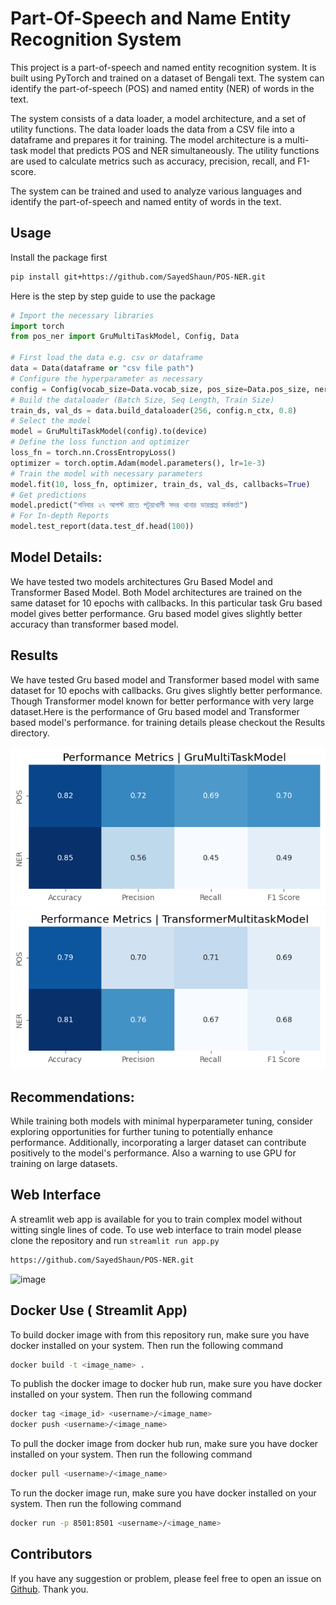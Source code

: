 # Part-Of-Speech and Name Entity Recognition System

This project is a part-of-speech and named entity recognition system. It is built using PyTorch and trained on a dataset of Bengali text. The system can identify the part-of-speech (POS) and named entity (NER) of words in the text.

The system consists of a data loader, a model architecture, and a set of utility functions. The data loader loads the data from a CSV file into a dataframe and prepares it for training. The model architecture is a multi-task model that predicts POS and NER simultaneously. The utility functions are used to calculate metrics such as accuracy, precision, recall, and F1-score.

The system can be trained and used to analyze various languages and identify the part-of-speech and named entity of words in the text.

## Usage
Install the package first
```bash
pip install git+https://github.com/SayedShaun/POS-NER.git
``` 
Here is the step by step guide to use the package
``` python
# Import the necessary libraries
import torch
from pos_ner import GruMultiTaskModel, Config, Data

# First load the data e.g. csv or dataframe
data = Data(dataframe or "csv file path")
# Configure the hyperparameter as necessary
config = Config(vocab_size=Data.vocab_size, pos_size=Data.pos_size, ner_size=Data.ner_size, n_ctx=100)
# Build the dataloader (Batch Size, Seq Length, Train Size)
train_ds, val_ds = data.build_dataloader(256, config.n_ctx, 0.8)
# Select the model
model = GruMultiTaskModel(config).to(device)
# Define the loss function and optimizer
loss_fn = torch.nn.CrossEntropyLoss()
optimizer = torch.optim.Adam(model.parameters(), lr=1e-3)
# Train the model with necessary parameters
model.fit(10, loss_fn, optimizer, train_ds, val_ds, callbacks=True)
# Get predictions
model.predict("শনিবার ২৭ আগস্ট রাতে পটুয়াখালী সদর থানার ভারপ্রাপ্ত কর্মকর্তা")
# For In-depth Reports
model.test_report(data.test_df.head(100))
```
## Model Details:
We have tested two models architectures Gru Based Model and Transformer Based Model. Both Model architectures are trained on the same dataset for 10 epochs with callbacks. In this particular task Gru based model gives better performance. Gru based model gives slightly better accuracy than transformer based model.

## Results
We have tested Gru based model and Transformer based model with same dataset for 10 epochs with callbacks. Gru gives slightly better performance. Though Transformer model known for better performance with very large dataset.Here is the performance of Gru based model and Transformer based model's performance. for training details please checkout the Results directory.

!["alt text"](Results/gru_performance.png) 
![alt text](Results/transformer_performance.png)

## Recommendations:
While training both models with minimal hyperparameter tuning, consider exploring opportunities for further tuning to potentially enhance performance. Additionally, incorporating a larger dataset can contribute positively to the model's performance. Also a warning to use GPU for training on large datasets.


## Web Interface
A streamlit web app is available for you to train complex model without witting single lines of code. To use web interface to train model please clone the repository and run `streamlit run app.py`

```bash
https://github.com/SayedShaun/POS-NER.git
```
![image](https://github.com/user-attachments/assets/bef99035-86dc-4c1a-857f-33e4116f2e0f)


## Docker Use ( Streamlit App)
To build docker image with from this repository run, make sure you have docker installed on your system. Then run the following command
```bash
docker build -t <image_name> .
```

To publish the docker image to docker hub run, make sure you have docker installed on your system. Then run the following command
```bash
docker tag <image_id> <username>/<image_name>
docker push <username>/<image_name>
```

To pull the docker image from docker hub run, make sure you have docker installed on your system. Then run the following command
```bash
docker pull <username>/<image_name>
```

To run the docker image run, make sure you have docker installed on your system. Then run the following command
```bash
docker run -p 8501:8501 <username>/<image_name>
```

## Contributors
If you have any suggestion or problem, please feel free to open an issue on [Github](https://github.com/SayedShaun/POS-NER/issues). Thank you.





